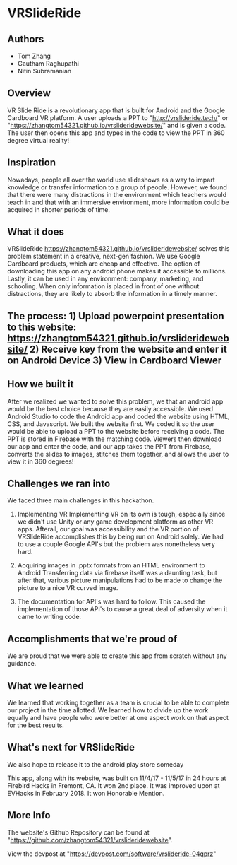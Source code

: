  # VRSlideRide
 
 ## Authors
  - Tom Zhang
  - Gautham Raghupathi
  - Nitin Subramanian
 
 ## Overview
 VR Slide Ride is a revolutionary app that is built for Android and the Google Cardboard VR platform. A user uploads a PPT to "http://vrslideride.tech/" or "https://zhangtom54321.github.io/vrslideridewebsite/" and is given a code. The user then opens this app and types in the code to view the PPT in 360 degree virtual reality!
 
 ## Inspiration
Nowadays, people all over the world use slideshows as a way to impart knowledge or transfer information to a group of people. However, we found that there were many distractions in the environment which teachers would teach in and that with an immersive environment, more information could be acquired in shorter periods of time.

 ## What it does
VRSlideRide https://zhangtom54321.github.io/vrslideridewebsite/ solves this problem statement in a creative, next-gen fashion. We use Google Cardboard products, which are cheap and effective. The option of downloading this app on any android phone makes it accessible to millions. Lastly, it can be used in any environment: company, marketing, and schooling. When only information is placed in front of one without distractions, they are likely to absorb the information in a timely manner.

 ## The process: 1) Upload powerpoint presentation to this website: https://zhangtom54321.github.io/vrslideridewebsite/ 2) Receive key from the website and enter it on Android Device 3) View in Cardboard Viewer

 ## How we built it
After we realized we wanted to solve this problem, we that an android app would be the best choice because they are easily accessible. We used Android Studio to code the Android app and coded the website using HTML, CSS, and Javascript. We built the website first. We coded it so the user would be able to upload a PPT to the website before receiving a code. The PPT is stored in Firebase with the matching code. Viewers then download our app and enter the code, and our app takes the PPT from Firebase, converts the slides to images, stitches them together, and allows the user to view it in 360 degrees!

 ## Challenges we ran into
We faced three main challenges in this hackathon.

1) Implementing VR Implementing VR on its own is tough, especially since we didn't use Unity or any game development platform as other VR apps. Afterall, our goal was accessibility and the VR portion of VRSlideRide accomplishes this by being run on Android solely. We had to use a couple Google API's but the problem was nonetheless very hard.

2) Acquiring images in .pptx formats from an HTML environment to Android Transferring data via firebase itself was a daunting task, but after that, various picture manipulations had to be made to change the picture to a nice VR curved image.

3) The documentation for API's was hard to follow. This caused the implementation of those API's to cause a great deal of adversity when it came to writing code.

 ## Accomplishments that we're proud of
We are proud that we were able to create this app from scratch without any guidance.

 ## What we learned
We learned that working together as a team is crucial to be able to complete our project in the time allotted. We learned how to divide up the work equally and have people who were better at one aspect work on that aspect for the best results.

 ## What's next for VRSlideRide
We also hope to release it to the android play store someday
  
This app, along with its website, was built on 11/4/17 - 11/5/17 in 24 hours at Firebird Hacks in Fremont, CA. It won 2nd place.
It was improved upon at EVHacks in February 2018. It won Honorable Mention.

 ## More Info
The website's Github Repository can be found at "https://github.com/zhangtom54321/vrslideridewebsite".

View the devpost at "https://devpost.com/software/vrslideride-04qprz"
